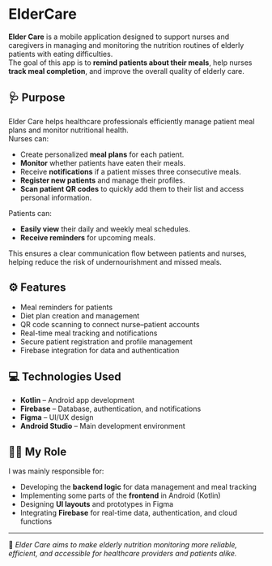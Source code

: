 # ElderCare


**Elder Care** is a mobile application designed to support nurses and caregivers in managing and monitoring the nutrition routines of elderly patients with eating difficulties.  
The goal of this app is to **remind patients about their meals**, help nurses **track meal completion**, and improve the overall quality of elderly care.

## 🩺 Purpose
Elder Care helps healthcare professionals efficiently manage patient meal plans and monitor nutritional health.  
Nurses can:
- Create personalized **meal plans** for each patient.  
- **Monitor** whether patients have eaten their meals.  
- Receive **notifications** if a patient misses three consecutive meals.  
- **Register new patients** and manage their profiles.  
- **Scan patient QR codes** to quickly add them to their list and access personal information.

Patients can:
- **Easily view** their daily and weekly meal schedules.  
- **Receive reminders** for upcoming meals.

This ensures a clear communication flow between patients and nurses, helping reduce the risk of undernourishment and missed meals.

## ⚙️ Features
- Meal reminders for patients  
- Diet plan creation and management  
- QR code scanning to connect nurse–patient accounts  
- Real-time meal tracking and notifications  
- Secure patient registration and profile management  
- Firebase integration for data and authentication  

## 💻 Technologies Used
- **Kotlin** – Android app development  
- **Firebase** – Database, authentication, and notifications  
- **Figma** – UI/UX design  
- **Android Studio** – Main development environment  

## 👨‍💻 My Role
I was mainly responsible for:
- Developing the **backend logic** for data management and meal tracking  
- Implementing  some parts of the **frontend** in Android (Kotlin)  
- Designing **UI layouts** and prototypes in Figma  
- Integrating **Firebase** for real-time data, authentication, and cloud functions  

---

📱 *Elder Care aims to make elderly nutrition monitoring more reliable, efficient, and accessible for healthcare providers and patients alike.*
